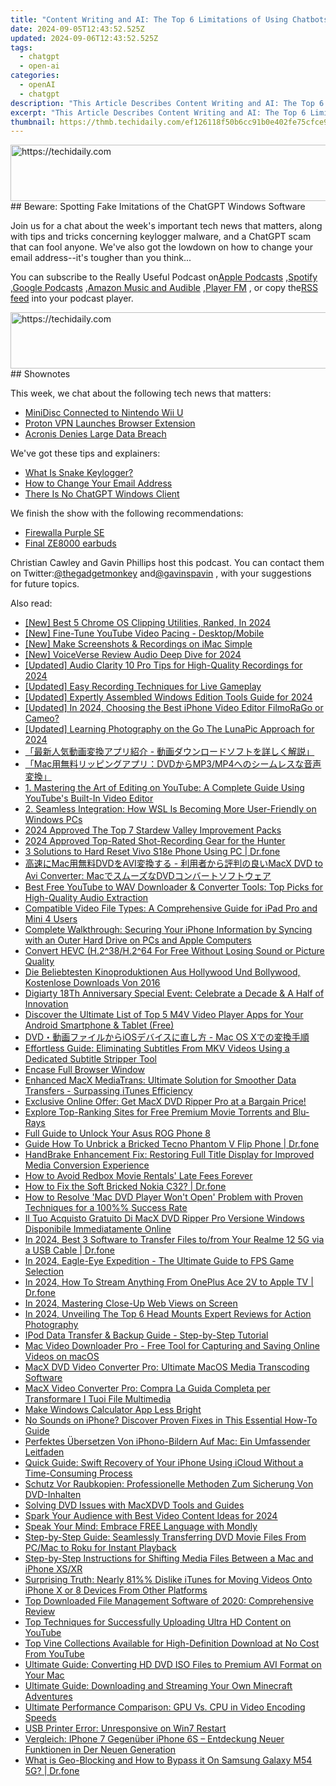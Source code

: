 ```yaml
---
title: "Content Writing and AI: The Top 6 Limitations of Using Chatbots as a Replacement"
date: 2024-09-05T12:43:52.525Z
updated: 2024-09-06T12:43:52.525Z
tags:
  - chatgpt
  - open-ai
categories:
  - openAI
  - chatgpt
description: "This Article Describes Content Writing and AI: The Top 6 Limitations of Using Chatbots as a Replacement"
excerpt: "This Article Describes Content Writing and AI: The Top 6 Limitations of Using Chatbots as a Replacement"
thumbnail: https://thmb.techidaily.com/ef126118f50b6cc91b0e402fe75cfce958a6a6e6b161357abe8bae35407eca1c.jpg
---
```


<!-- affiliate ads begin -->
<a href="https://ephamedtechinc.pxf.io/c/5597632/2136625/26400" target="_top" id="2136625">
  <img src="//a.impactradius-go.com/display-ad/26400-2136625" border="0" alt="https://techidaily.com" width="728" height="90"/>
</a>
<img height="0" width="0" src="https://ephamedtechinc.pxf.io/i/5597632/2136625/26400" style="position:absolute;visibility:hidden;" border="0" />
<!-- affiliate ads end -->
## Beware: Spotting Fake Imitations of the ChatGPT Windows Software

 Join us for a chat about the week's important tech news that matters, along with tips and tricks concerning keylogger malware, and a ChatGPT scam that can fool anyone. We've also got the lowdown on how to change your email address--it's tougher than you think...

 You can subscribe to the Really Useful Podcast on[Apple Podcasts](https://podcasts.apple.com/gb/podcast/the-really-useful-podcast/id1437847131?mt=2) ,[Spotify](https://open.spotify.com/show/283gDxLd6OTNEpRq6tN7ha) ,[Google Podcasts](https://www.google.com/podcasts?feed=aHR0cHM6Ly9hbmNob3IuZm0vcy8zMWJlNDcwL3BvZGNhc3QvcnNz) ,[Amazon Music and Audible](https://music.amazon.co.uk/podcasts/20ab73d4-5da2-46c7-a17f-dc6eb39bdb48/The-Really-Useful-Podcast) ,[Player FM](https://player.fm/series/the-really-useful-podcast-2491856) , or copy the[RSS feed](https://feeds.transistor.fm/the-really-useful-podcast) into your podcast player.

<!-- affiliate ads begin -->
<a href="https://ephamedtechinc.pxf.io/c/5597632/2136627/26400" target="_top" id="2136627">
  <img src="//a.impactradius-go.com/display-ad/26400-2136627" border="0" alt="https://techidaily.com" width="728" height="90"/>
</a>
<img height="0" width="0" src="https://ephamedtechinc.pxf.io/i/5597632/2136627/26400" style="position:absolute;visibility:hidden;" border="0" />
<!-- affiliate ads end -->
## Shownotes

This week, we chat about the following tech news that matters:

* [MiniDisc Connected to Nintendo Wii U](https://youtu.be/X1djSzam50g)
* [Proton VPN Launches Browser Extension](https://www.makeuseof.com/protonvpn-launches-browser-extensions/)
* [Acronis Denies Large Data Breach](https://www.theregister.com/2023/03/10/acronis%5Fdata%5Fbreach/)

We've got these tips and explainers:

* [What Is Snake Keylogger?](https://www.makeuseof.com/what-is-snake-keylogger-and-are-you-at-risk/)
* [How to Change Your Email Address](https://www.makeuseof.com/how-to-change-your-email-address-without-losing-important-data/)
* [There Is No ChatGPT Windows Client](https://www.makeuseof.com/chatgpt-windows-client-malware/)

We finish the show with the following recommendations:

* [Firewalla Purple SE](https://www.makeuseof.com/firewalla-purple-se-review/)
* [Final ZE8000 earbuds](https://www.makeuseof.com/final-ze8000-review/)

 Christian Cawley and Gavin Phillips host this podcast. You can contact them on Twitter:[@thegadgetmonkey](https://twitter.com/thegadgetmonkey) and[@gavinspavin](https://twitter.com/gavinspavin) , with your suggestions for future topics.


<ins class="adsbygoogle"
     style="display:block"
     data-ad-format="autorelaxed"
     data-ad-client="ca-pub-7571918770474297"
     data-ad-slot="1223367746"></ins>



<ins class="adsbygoogle"
     style="display:block"
     data-ad-client="ca-pub-7571918770474297"
     data-ad-slot="8358498916"
     data-ad-format="auto"
     data-full-width-responsive="true"></ins>

<span class="atpl-alsoreadstyle">Also read:</span>
<div><ul>
<li><a href="https://visual-screen-recording.techidaily.com/new-best-5-chrome-os-clipping-utilities-ranked-in-2024/"><u>[New] Best 5 Chrome OS Clipping Utilities, Ranked, In 2024</u></a></li>
<li><a href="https://youtube-help.techidaily.com/new-fine-tune-youtube-video-pacing-desktopmobile/"><u>[New] Fine-Tune YouTube Video Pacing - Desktop/Mobile</u></a></li>
<li><a href="https://screen-video-capture.techidaily.com/new-make-screenshots-and-recordings-on-imac-simple/"><u>[New] Make Screenshots & Recordings on iMac Simple</u></a></li>
<li><a href="https://digital-screen-recording.techidaily.com/new-voiceverse-review-audio-deep-dive-for-2024/"><u>[New] VoiceVerse Review  Audio Deep Dive for 2024</u></a></li>
<li><a href="https://facebook-video-share.techidaily.com/updated-audio-clarity-10-pro-tips-for-high-quality-recordings-for-2024/"><u>[Updated] Audio Clarity  10 Pro Tips for High-Quality Recordings for 2024</u></a></li>
<li><a href="https://visual-screen-recording.techidaily.com/updated-easy-recording-techniques-for-live-gameplay/"><u>[Updated] Easy Recording Techniques for Live Gameplay</u></a></li>
<li><a href="https://fox-helps.techidaily.com/updated-expertly-assembled-windows-edition-tools-guide-for-2024/"><u>[Updated] Expertly Assembled Windows Edition Tools Guide for 2024</u></a></li>
<li><a href="https://vimeo-videos.techidaily.com/updated-in-2024-choosing-the-best-iphone-video-editor-filmorago-or-cameo/"><u>[Updated] In 2024, Choosing the Best iPhone Video Editor  FilmoRaGo or Cameo?</u></a></li>
<li><a href="https://fox-direct.techidaily.com/updated-learning-photography-on-the-go-the-lunapic-approach-for-2024/"><u>[Updated] Learning Photography on the Go  The LunaPic Approach for 2024</u></a></li>
<li><a href="https://tech-revival.techidaily.com/44cm5pya5paw5lq65rcx5yuv55s75asj5oplusb44ki44ox44oq57s55lulic0g5yuv55s744oa44km44oz44ot44o844oj44k944ov44oi44ks6kmz44gx44gp6kej6kqs44cn/"><u>「最新人気動画変換アプリ紹介 - 動画ダウンロードソフトを詳しく解説」</u></a></li>
<li><a href="https://tech-revival.techidaily.com/macdvdmp3mp4/"><u>「Mac用無料リッピングアプリ：DVDからMP3/MP4へのシームレスな音声変換」</u></a></li>
<li><a href="https://tech-revival.techidaily.com/1-mastering-the-art-of-editing-on-youtube-a-complete-guide-using-youtubes-built-in-video-editor/"><u>1. Mastering the Art of Editing on YouTube: A Complete Guide Using YouTube's Built-In Video Editor</u></a></li>
<li><a href="https://windows11.techidaily.com/2-seamless-integration-how-wsl-is-becoming-more-user-friendly-on-windows-pcs/"><u>2. Seamless Integration: How WSL Is Becoming More User-Friendly on Windows PCs</u></a></li>
<li><a href="https://video-screen-grab.techidaily.com/2024-approved-the-top-7-stardew-valley-improvement-packs/"><u>2024 Approved  The Top 7 Stardew Valley Improvement Packs</u></a></li>
<li><a href="https://some-guidance.techidaily.com/2024-approved-top-rated-shot-recording-gear-for-the-hunter/"><u>2024 Approved  Top-Rated Shot-Recording Gear for the Hunter</u></a></li>
<li><a href="https://phone-solutions.techidaily.com/3-solutions-to-hard-reset-vivo-s18e-phone-using-pc-drfone-by-drfone-reset-android-reset-android/"><u>3 Solutions to Hard Reset Vivo S18e Phone Using PC | Dr.fone</u></a></li>
<li><a href="https://tech-revival.techidaily.com/macdvdavi-macx-dvd-to-avi-converter-macdvd/"><u>高速にMac用無料DVDをAVI変換する - 利用者から評判の良いMacX DVD to Avi Converter: MacでスムーズなDVDコンバートソフトウェア</u></a></li>
<li><a href="https://tech-revival.techidaily.com/best-free-youtube-to-wav-downloader-and-converter-tools-top-picks-for-high-quality-audio-extraction/"><u>Best Free YouTube to WAV Downloader & Converter Tools: Top Picks for High-Quality Audio Extraction</u></a></li>
<li><a href="https://tech-revival.techidaily.com/compatible-video-file-types-a-comprehensive-guide-for-ipad-pro-and-mini-4-users/"><u>Compatible Video File Types: A Comprehensive Guide for iPad Pro and Mini 4 Users</u></a></li>
<li><a href="https://tech-revival.techidaily.com/complete-walkthrough-securing-your-iphone-information-by-syncing-with-an-outer-hard-drive-on-pcs-and-apple-computers/"><u>Complete Walkthrough: Securing Your iPhone Information by Syncing with an Outer Hard Drive on PCs and Apple Computers</u></a></li>
<li><a href="https://tech-revival.techidaily.com/convert-hevc-h238h264-for-free-without-losing-sound-or-picture-quality/"><u>Convert HEVC (H.2^38/H.2^64 For Free Without Losing Sound or Picture Quality</u></a></li>
<li><a href="https://tech-revival.techidaily.com/die-beliebtesten-kinoproduktionen-aus-hollywood-und-bollywood-kostenlose-downloads-von-2016/"><u>Die Beliebtesten Kinoproduktionen Aus Hollywood Und Bollywood, Kostenlose Downloads Von 2016</u></a></li>
<li><a href="https://tech-revival.techidaily.com/digiarty-18th-anniversary-special-event-celebrate-a-decade-and-a-half-of-innovation/"><u>Digiarty 18Th Anniversary Special Event: Celebrate a Decade & A Half of Innovation</u></a></li>
<li><a href="https://tech-revival.techidaily.com/discover-the-ultimate-list-of-top-5-m4v-video-player-apps-for-your-android-smartphone-and-tablet-free/"><u>Discover the Ultimate List of Top 5 M4V Video Player Apps for Your Android Smartphone & Tablet (Free)</u></a></li>
<li><a href="https://tech-revival.techidaily.com/dvdios-mac-os-x/"><u>DVD・動画ファイルからiOSデバイスに直し方 - Mac OS Xでの変換手順</u></a></li>
<li><a href="https://tech-revival.techidaily.com/effortless-guide-eliminating-subtitles-from-mkv-videos-using-a-dedicated-subtitle-stripper-tool/"><u>Effortless Guide: Eliminating Subtitles From MKV Videos Using a Dedicated Subtitle Stripper Tool</u></a></li>
<li><a href="https://screen-capture.techidaily.com/encase-full-browser-window/"><u>Encase Full Browser Window</u></a></li>
<li><a href="https://tech-revival.techidaily.com/enhanced-macx-mediatrans-ultimate-solution-for-smoother-data-transfers-surpassing-itunes-efficiency/"><u>Enhanced MacX MediaTrans: Ultimate Solution for Smoother Data Transfers - Surpassing iTunes Efficiency</u></a></li>
<li><a href="https://tech-revival.techidaily.com/exclusive-online-offer-get-macx-dvd-ripper-pro-at-a-bargain-price/"><u>Exclusive Online Offer: Get MacX DVD Ripper Pro at a Bargain Price!</u></a></li>
<li><a href="https://tech-revival.techidaily.com/explore-top-ranking-sites-for-free-premium-movie-torrents-and-blu-rays/"><u>Explore Top-Ranking Sites for Free Premium Movie Torrents and Blu-Rays</u></a></li>
<li><a href="https://android-unlock.techidaily.com/full-guide-to-unlock-your-asus-rog-phone-8-by-drfone-android/"><u>Full Guide to Unlock Your Asus ROG Phone 8</u></a></li>
<li><a href="https://change-location.techidaily.com/guide-how-to-unbrick-a-bricked-tecno-phantom-v-flip-phone-drfone-by-drfone-fix-android-problems-fix-android-problems/"><u>Guide How To Unbrick a Bricked Tecno Phantom V Flip Phone | Dr.fone</u></a></li>
<li><a href="https://tech-revival.techidaily.com/handbrake-enhancement-fix-restoring-full-title-display-for-improved-media-conversion-experience/"><u>HandBrake Enhancement Fix: Restoring Full Title Display for Improved Media Conversion Experience</u></a></li>
<li><a href="https://tech-revival.techidaily.com/how-to-avoid-redbox-movie-rentals-late-fees-forever/"><u>How to Avoid Redbox Movie Rentals' Late Fees Forever</u></a></li>
<li><a href="https://fix-guide.techidaily.com/how-to-fix-the-soft-bricked-nokia-c32-drfone-by-drfone-fix-android-problems-fix-android-problems/"><u>How to Fix the Soft Bricked Nokia C32? | Dr.fone</u></a></li>
<li><a href="https://tech-revival.techidaily.com/how-to-resolve-mac-dvd-player-wont-open-problem-with-proven-techniques-for-a-100-success-rate/"><u>How to Resolve 'Mac DVD Player Won't Open' Problem with Proven Techniques for a 100%% Success Rate</u></a></li>
<li><a href="https://tech-revival.techidaily.com/il-tuo-acquisto-gratuito-di-macx-dvd-ripper-pro-versione-windows-disponibile-immediatamente-online/"><u>Il Tuo Acquisto Gratuito Di MacX DVD Ripper Pro Versione Windows Disponibile Immediatamente Online</u></a></li>
<li><a href="https://android-transfer.techidaily.com/in-2024-best-3-software-to-transfer-files-tofrom-your-realme-12-5g-via-a-usb-cable-drfone-by-drfone-transfer-from-android-transfer-from-android/"><u>In 2024, Best 3 Software to Transfer Files to/from Your Realme 12 5G via a USB Cable | Dr.fone</u></a></li>
<li><a href="https://screen-capture.techidaily.com/in-2024-eagle-eye-expedition-the-ultimate-guide-to-fps-game-selection/"><u>In 2024, Eagle-Eye Expedition - The Ultimate Guide to FPS Game Selection</u></a></li>
<li><a href="https://screen-mirror.techidaily.com/in-2024-how-to-stream-anything-from-oneplus-ace-2v-to-apple-tv-drfone-by-drfone-android/"><u>In 2024, How To Stream Anything From OnePlus Ace 2V to Apple TV | Dr.fone</u></a></li>
<li><a href="https://extra-support.techidaily.com/in-2024-mastering-close-up-web-views-on-screen/"><u>In 2024, Mastering Close-Up Web Views on Screen</u></a></li>
<li><a href="https://some-skills.techidaily.com/in-2024-unveiling-the-top-6-head-mounts-expert-reviews-for-action-photography/"><u>In 2024, Unveiling The Top 6 Head Mounts  Expert Reviews for Action Photography</u></a></li>
<li><a href="https://tech-revival.techidaily.com/ipod-data-transfer-and-backup-guide-step-by-step-tutorial/"><u>IPod Data Transfer & Backup Guide - Step-by-Step Tutorial</u></a></li>
<li><a href="https://tech-revival.techidaily.com/mac-video-downloader-pro-free-tool-for-capturing-and-saving-online-videos-on-macos/"><u>Mac Video Downloader Pro - Free Tool for Capturing and Saving Online Videos on macOS</u></a></li>
<li><a href="https://tech-revival.techidaily.com/macx-dvd-video-converter-pro-ultimate-macos-media-transcoding-software/"><u>MacX DVD Video Converter Pro: Ultimate MacOS Media Transcoding Software</u></a></li>
<li><a href="https://tech-revival.techidaily.com/macx-video-converter-pro-compra-la-guida-completa-per-transformare-i-tuoi-file-multimedia/"><u>MacX Video Converter Pro: Compra La Guida Completa per Transformare I Tuoi File Multimedia</u></a></li>
<li><a href="https://win11-tips.techidaily.com/make-windows-calculator-app-less-bright/"><u>Make Windows Calculator App Less Bright</u></a></li>
<li><a href="https://fox-that.techidaily.com/no-sounds-on-iphone-discover-proven-fixes-in-this-essential-how-to-guide/"><u>No Sounds on iPhone? Discover Proven Fixes in This Essential How-To Guide</u></a></li>
<li><a href="https://tech-revival.techidaily.com/perfektes-ubersetzen-von-iphono-bildern-auf-mac-ein-umfassender-leitfaden/"><u>Perfektes Übersetzen Von iPhono-Bildern Auf Mac: Ein Umfassender Leitfaden</u></a></li>
<li><a href="https://tech-revival.techidaily.com/quick-guide-swift-recovery-of-your-iphone-using-icloud-without-a-time-consuming-process/"><u>Quick Guide: Swift Recovery of Your iPhone Using iCloud Without a Time-Consuming Process</u></a></li>
<li><a href="https://tech-revival.techidaily.com/schutz-vor-raubkopien-professionelle-methoden-zum-sicherung-von-dvd-inhalten/"><u>Schutz Vor Raubkopien: Professionelle Methoden Zum Sicherung Von DVD-Inhalten</u></a></li>
<li><a href="https://tech-revival.techidaily.com/solving-dvd-issues-with-macxdvd-tools-and-guides/"><u>Solving DVD Issues with MacXDVD Tools and Guides</u></a></li>
<li><a href="https://facebook-record-videos.techidaily.com/spark-your-audience-with-best-video-content-ideas-for-2024/"><u>Spark Your Audience with Best Video Content Ideas for 2024</u></a></li>
<li><a href="https://mondly-stories.techidaily.com/speak-your-mind-embrace-free-language-with-mondly/"><u>Speak Your Mind: Embrace FREE Language with Mondly</u></a></li>
<li><a href="https://tech-revival.techidaily.com/step-by-step-guide-seamlessly-transferring-dvd-movie-files-from-pcmac-to-roku-for-instant-playback/"><u>Step-by-Step Guide: Seamlessly Transferring DVD Movie Files From PC/Mac to Roku for Instant Playback</u></a></li>
<li><a href="https://tech-revival.techidaily.com/step-by-step-instructions-for-shifting-media-files-between-a-mac-and-iphone-xsxr/"><u>Step-by-Step Instructions for Shifting Media Files Between a Mac and iPhone XS/XR</u></a></li>
<li><a href="https://tech-revival.techidaily.com/surprising-truth-nearly-81-dislike-itunes-for-moving-videos-onto-iphone-x-or-8-devices-from-other-platforms/"><u>Surprising Truth: Nearly 81%% Dislike iTunes for Moving Videos Onto iPhone X or 8 Devices From Other Platforms</u></a></li>
<li><a href="https://tech-revival.techidaily.com/top-downloaded-file-management-software-of-2020-comprehensive-review/"><u>Top Downloaded File Management Software of 2020: Comprehensive Review</u></a></li>
<li><a href="https://tech-revival.techidaily.com/top-techniques-for-successfully-uploading-ultra-hd-content-on-youtube/"><u>Top Techniques for Successfully Uploading Ultra HD Content on YouTube</u></a></li>
<li><a href="https://tech-revival.techidaily.com/top-vine-collections-available-for-high-definition-download-at-no-cost-from-youtube/"><u>Top Vine Collections Available for High-Definition Download at No Cost From YouTube</u></a></li>
<li><a href="https://tech-revival.techidaily.com/ultimate-guide-converting-hd-dvd-iso-files-to-premium-avi-format-on-your-mac/"><u>Ultimate Guide: Converting HD DVD ISO Files to Premium AVI Format on Your Mac</u></a></li>
<li><a href="https://tech-revival.techidaily.com/ultimate-guide-downloading-and-streaming-your-own-minecraft-adventures/"><u>Ultimate Guide: Downloading and Streaming Your Own Minecraft Adventures</u></a></li>
<li><a href="https://tech-revival.techidaily.com/ultimate-performance-comparison-gpu-vs-cpu-in-video-encoding-speeds/"><u>Ultimate Performance Comparison: GPU Vs. CPU in Video Encoding Speeds</u></a></li>
<li><a href="https://printer-issues.techidaily.com/usb-printer-error-unresponsive-on-win7-restart/"><u>USB Printer Error: Unresponsive on Win7 Restart</u></a></li>
<li><a href="https://tech-revival.techidaily.com/vergleich-iphone-7-gegenuber-iphone-6s-entdeckung-neuer-funktionen-in-der-neuen-generation/"><u>Vergleich: IPhone 7 Gegenüber iPhone 6S – Entdeckung Neuer Funktionen in Der Neuen Generation</u></a></li>
<li><a href="https://fake-location.techidaily.com/what-is-geo-blocking-and-how-to-bypass-it-on-samsung-galaxy-m54-5g-drfone-by-drfone-virtual-android/"><u>What is Geo-Blocking and How to Bypass it On Samsung Galaxy M54 5G? | Dr.fone</u></a></li>
</ul></div>
